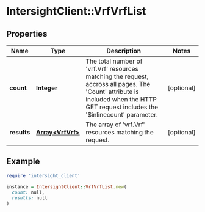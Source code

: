 # IntersightClient::VrfVrfList

## Properties

| Name | Type | Description | Notes |
| ---- | ---- | ----------- | ----- |
| **count** | **Integer** | The total number of &#39;vrf.Vrf&#39; resources matching the request, accross all pages. The &#39;Count&#39; attribute is included when the HTTP GET request includes the &#39;$inlinecount&#39; parameter. | [optional] |
| **results** | [**Array&lt;VrfVrf&gt;**](VrfVrf.md) | The array of &#39;vrf.Vrf&#39; resources matching the request. | [optional] |

## Example

```ruby
require 'intersight_client'

instance = IntersightClient::VrfVrfList.new(
  count: null,
  results: null
)
```

